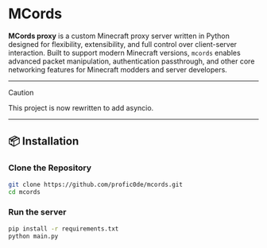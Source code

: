 # MCords

**MCords proxy** is a custom Minecraft proxy server written in Python designed for flexibility, extensibility, and full control over client-server interaction. Built to support modern Minecraft versions, `mcords` enables advanced packet manipulation, authentication passthrough, and other core networking features for Minecraft modders and server developers.

---

> [!CAUTION]
> This project is now rewritten to add asyncio.

---

<!--

## ✨ Features

- ⚙️ **Custom Packet Handling:** Full control over Minecraft packets with your own implementation.
- 🌐 **Proxy Architecture:** Forward Minecraft clients to backend servers with real-time packet inspection or modification.
- 🔐 **Authentication Support:** Mojang-style authentication passthrough support.
- 📦 **Mod Integration:** Work in progress.
- 🧪 **Modular Structure:** Clean and expandable architecture for plugins, tools, and debugging features.

## ✅ Supports

| Feature                     | Supported | Notes                                                                 |
|----------------------------|-----------|-----------------------------------------------------------------------|
| Minecraft Version          | ✅ 1.21.5  | Tested with Fabric Mods and vanilla                                   |
| Java Edition               | ✅ Yes     | Java-only (no Bedrock support planned)                                |
| Online Mode (Auth)         | ✅ Yes     | Mojang-style authentication passthrough                               |
| Offline Mode               | ✅ Yes     | UUID fallback mode supported                                          |
| Encryption                 | ✅ Yes     | Uses RSA with `cryptography` and `PyNaCl`                             |
| Mod Integration            | ⚠️ No      | (Work in progress)                                                    |
| Bedrock Support            | ❌ No      | Java-only focus                                                       |
| GUI                        | ❌ No      | CLI only; GUI planned for later                                       |

## 🖥️ OS Compatibility

| Operating System | Supported | Notes                                  |
|------------------|-----------|----------------------------------------|
| 💻 Windows        | ✅ Yes     | Fully tested; primary development OS|
| 🐧 Linux          | ⚠️ Not sure | Should work, but not tested        |
| 🍎 macOS          | ⚠️ Not sure | Should work, but not tested        |


---

-->
## 📦 Installation

<!--
### Requirements

- Python 3.10+
- `aiohttp`
- `cryptography`
- `PyNaCl`
-->

### Clone the Repository

```bash
git clone https://github.com/profic0de/mcords.git
cd mcords
```
### Run the server

```bash
pip install -r requirements.txt
python main.py
```
